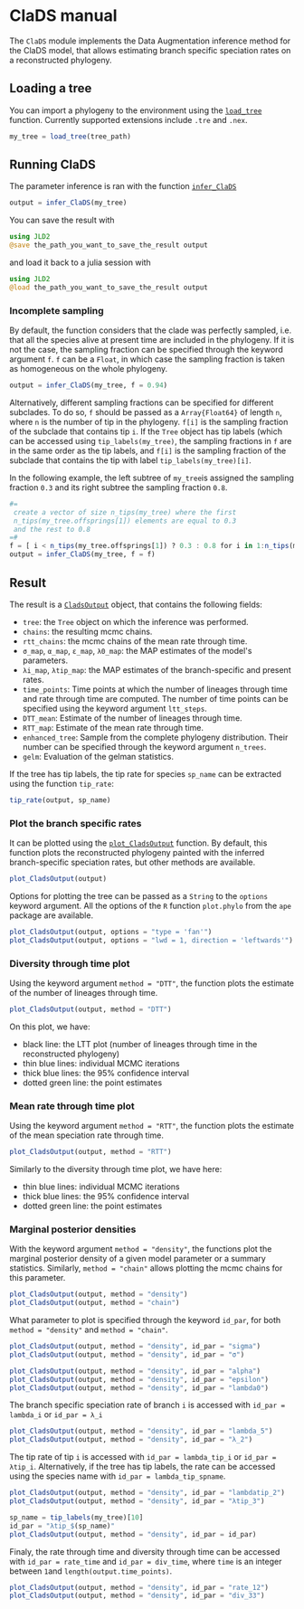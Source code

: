 # ClaDS manual

The `ClaDS` module implements the Data Augmentation inference method for the ClaDS model, that allows estimating branch specific speciation rates on a reconstructed phylogeny.

## Loading a tree

You can import a phylogeny to the environment using the [`load_tree`](@ref) function. Currently supported extensions include `.tre` and `.nex`.

```julia
my_tree = load_tree(tree_path)
```

## Running ClaDS

The parameter inference is ran with the function [`infer_ClaDS`](@ref)

```julia
output = infer_ClaDS(my_tree)
```

You can save the result with

```julia
using JLD2
@save the_path_you_want_to_save_the_result output
```

and load it back to a julia session with

```julia
using JLD2
@load the_path_you_want_to_save_the_result output
```

### Incomplete sampling

By default, the function considers that the clade was perfectly sampled, i.e. that all the species alive at present time are included in the phylogeny. If it is not the case, the sampling fraction can be specified through the keyword argument `f`. `f` can be a `Float`, in which case the sampling fraction is taken as homogeneous on the whole phylogeny.

```julia
output = infer_ClaDS(my_tree, f = 0.94)
```

Alternatively, different sampling fractions can be specified for different subclades. To do so, `f` should be passed as a `Array{Float64}` of length `n`, where `n` is the number of tip in the phylogeny. `f[i]` is the sampling fraction of the subclade that contains tip `i`. If the `Tree` object has tip labels (which can be accessed using `tip_labels(my_tree)`, the sampling fractions in `f` are in the same order as the tip labels, and `f[i]` is the sampling fraction of the subclade that contains the tip with label `tip_labels(my_tree)[i]`.

In the following example, the left subtree of `my_tree`is assigned the sampling fraction `0.3` and its right subtree the sampling fraction `0.8`.

```julia
#=
 create a vector of size n_tips(my_tree) where the first
 n_tips(my_tree.offsprings[1]) elements are equal to 0.3
 and the rest to 0.8
=#
f = [ i < n_tips(my_tree.offsprings[1]) ? 0.3 : 0.8 for i in 1:n_tips(my_tree)]
output = infer_ClaDS(my_tree, f = f)
```

## Result

The result is a [`CladsOutput`](@ref) object, that contains the following fields:
- `tree`: the `Tree` object on which the inference was performed.
- `chains`: the resulting mcmc chains.
- `rtt_chains`: the mcmc chains of  the mean rate through time.
- `σ_map`, `α_map`, `ε_map`, `λ0_map`: the MAP estimates of the model's parameters.
- `λi_map`, `λtip_map`: the MAP estimates of the branch-specific and present rates.
- `time_points`: Time points at which the number of lineages through time and rate through time are computed. The number of time points can be specified using the keyword argument `ltt_steps`.
- `DTT_mean`: Estimate of the number of lineages through time.
- `RTT_map`: Estimate of the mean rate through time.
- `enhanced_tree`: Sample from the complete phylogeny distribution. Their number can be specified through the keyword argument `n_trees`.
- `gelm`: Evaluation of the gelman statistics.

If the tree has tip labels, the tip rate for species `sp_name` can be extracted using the function `tip_rate`:

```julia
tip_rate(output, sp_name)
```

### Plot the branch specific rates

It can be plotted using the [`plot_CladsOutput`](@ref) function. By default, this function plots the reconstructed phylogeny painted with the inferred branch-specific speciation rates, but other methods are available.

```julia
plot_CladsOutput(output)
```

Options for plotting the tree can be passed as a `String` to the `options` keyword argument. All the options of the `R` function `plot.phylo` from the `ape` package are available.

```julia
plot_CladsOutput(output, options = "type = 'fan'")
plot_CladsOutput(output, options = "lwd = 1, direction = 'leftwards'")
```

### Diversity through time plot

Using the keyword argument `method = "DTT"`, the function plots the estimate of the number of lineages through time.

```julia
plot_CladsOutput(output, method = "DTT")
```

On this plot, we have:
- black line: the LTT plot (number of lineages through time in the reconstructed phylogeny)
- thin blue lines: individual MCMC iterations
- thick blue lines: the $95\%$ confidence interval
- dotted green line: the point estimates

### Mean rate through time plot

Using the keyword argument `method = "RTT"`, the function plots the estimate of the mean speciation rate through time.

```julia
plot_CladsOutput(output, method = "RTT")
```

Similarly to the diversity through time plot, we have here:
- thin blue lines: individual MCMC iterations
- thick blue lines: the $95\%$ confidence interval
- dotted green line: the point estimates

### Marginal posterior densities

With the keyword argument `method = "density"`, the functions plot the marginal posterior density of a given model parameter or a summary statistics. Similarly, `method = "chain"` allows plotting the mcmc chains for this parameter.

```julia
plot_CladsOutput(output, method = "density")
plot_CladsOutput(output, method = "chain")
```

What parameter to plot is specified through the keyword `id_par`, for both  `method = "density"` and  `method = "chain"`.

```julia
plot_CladsOutput(output, method = "density", id_par = "sigma")
plot_CladsOutput(output, method = "density", id_par = "σ")

plot_CladsOutput(output, method = "density", id_par = "alpha")
plot_CladsOutput(output, method = "density", id_par = "epsilon")
plot_CladsOutput(output, method = "density", id_par = "lambda0")
```

The branch specific speciation rate of branch `i` is accessed with  `id_par = lambda_i` or `id_par = λ_i`

```julia
plot_CladsOutput(output, method = "density", id_par = "lambda_5")
plot_CladsOutput(output, method = "density", id_par = "λ_2")
```

The tip rate of tip `i` is accessed with  `id_par = lambda_tip_i` or `id_par = λtip_i`. Alternatively, if the tree has tip labels, the rate can be accessed using the species name with `id_par = lambda_tip_spname`.

```julia
plot_CladsOutput(output, method = "density", id_par = "lambdatip_2")
plot_CladsOutput(output, method = "density", id_par = "λtip_3")

sp_name = tip_labels(my_tree)[10]
id_par = "λtip_$(sp_name)"
plot_CladsOutput(output, method = "density", id_par = id_par)
```

Finaly, the rate through time and diversity through time can be accessed with `id_par = rate_time` and `id_par = div_time`, where `time` is an integer between `1`and `length(output.time_points)`.

```julia
plot_CladsOutput(output, method = "density", id_par = "rate_12")
plot_CladsOutput(output, method = "density", id_par = "div_33")
```
